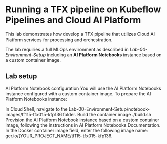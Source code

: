 # Running a TFX pipeline on Kubeflow Pipelines and Cloud AI Platform

This lab demonstrates how develop a TFX pipeline that utilizes Cloud AI Platform services for processing and orchestration.

The lab requiries a full MLOps environment as described in *Lab-00-Environment-Setup* including an **AI Platform Notebooks** instance based on a custom container image.

## Lab setup
AI Platform Notebook configuration
You will use the AI Platform Notebooks instance configured with a custom container image. To prepare the AI Platform Notebooks instance:

In Cloud Shell, navigate to the Lab-00-Environment-Setup/notebook-images/tf115-tfx015-kfp136 folder.
Build the container image
./build.sh
Provision the AI Platform Notebook instance based on a custom container image, following the instructions in AI Platform Notebooks Documentation. In the Docker container image field, enter the following image name: gcr.io/[YOUR_PROJECT_NAME/tf115-tfx015-kfp136.

